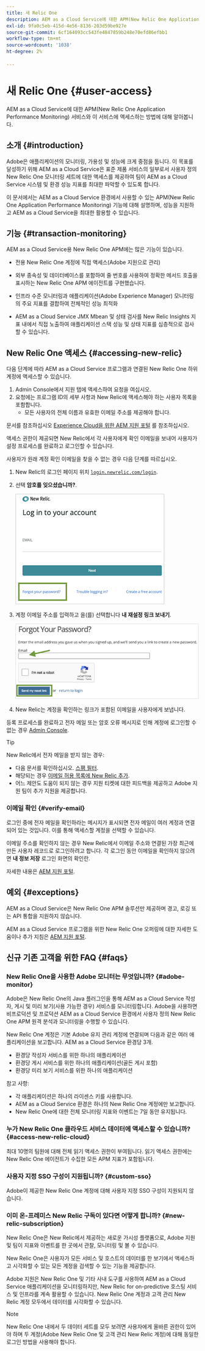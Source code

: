 ```yaml
---
title: 새 Relic One
description: AEM as a Cloud Service에 대한 APM(New Relic One Application Performance Monitoring) 서비스와 이 서비스에 액세스하는 방법에 대해 알아봅니다.
exl-id: 9fa0c5eb-415d-4e56-8136-203d59be927e
source-git-commit: 6cf164093cc543fe4847859b248e70efd86efbb1
workflow-type: tm+mt
source-wordcount: '1038'
ht-degree: 2%

---
```



# 새 Relic One {#user-access}

AEM as a Cloud Service에 대한 APM(New Relic One Application Performance Monitoring) 서비스와 이 서비스에 액세스하는 방법에 대해 알아봅니다.

## 소개 {#introduction}

Adobe은 애플리케이션의 모니터링, 가용성 및 성능에 크게 중점을 둡니다. 이 목표를 달성하기 위해 AEM as a Cloud Service은 표준 제품 서비스의 일부로서 사용자 정의 New Relic One 모니터링 세트에 대한 액세스를 제공하여 팀이 AEM as a Cloud Service 시스템 및 환경 성능 지표를 최대한 파악할 수 있도록 합니다.

이 문서에서는 AEM as a Cloud Service 환경에서 사용할 수 있는 APM(New Relic One Application Performance Monitoring) 기능에 대해 설명하며, 성능을 지원하고 AEM as a Cloud Service을 최대한 활용할 수 있습니다.

## 기능 {#transaction-monitoring}

AEM as a Cloud Service용 New Relic One APM에는 많은 기능이 있습니다.

* 전용 New Relic One 계정에 직접 액세스(Adobe 지원으로 관리)

* 외부 종속성 및 데이터베이스를 포함하여 줄 번호를 사용하여 정확한 메서드 호출을 표시하는 New Relic One APM 에이전트를 구현했습니다.

* 인프라 수준 모니터링과 애플리케이션(Adobe Experience Manager) 모니터링의 주요 지표를 결합하여 전체적인 성능 최적화

* AEM as a Cloud Service JMX Mbean 및 상태 검사를 New Relic Insights 지표 내에서 직접 노출하여 애플리케이션 스택 성능 및 상태 지표를 심층적으로 검사할 수 있습니다.

## New Relic One 액세스 {#accessing-new-relic}

다음 단계에 따라 AEM as a Cloud Service 프로그램과 연결된 New Relic One 하위 계정에 액세스할 수 있습니다.

1. Admin Console에서 지원 탭에 액세스하여 요청을 여십시오.
1. 요청에는 프로그램 ID의 세부 사항과 New Relic에 액세스해야 하는 사용자 목록을 포함합니다.
   * 모든 사용자의 전체 이름과 유효한 이메일 주소를 제공해야 합니다.

문서를 참조하십시오 [Experience Cloud을 위한 AEM 지원 포털](https://helpx.adobe.com/kr/enterprise/using/support-for-experience-cloud.html) 를 참조하십시오.

액세스 권한이 제공되면 New Relic에서 각 사용자에게 확인 이메일을 보내어 사용자가 설정 프로세스를 완료하고 로그인할 수 있습니다.

사용자가 원래 계정 확인 이메일을 찾을 수 없는 경우 다음 단계를 따르십시오.

1. New Relic의 로그인 페이지 위치 [`login.newrelic.com/login`](https://login.newrelic.com/login).

1. 선택 **암호를 잊으셨습니까?**.

   ![새 Relic 로그인](/help/implementing/cloud-manager/assets/new-relic/newrelic-1.png)

1. 계정 이메일 주소를 입력하고 을(를) 선택합니다 **내 재설정 링크 보내기**.

   ![전자 메일 주소 입력](/help/implementing/cloud-manager/assets/new-relic/newrelic-2.png)

1. New Relic는 계정을 확인하는 링크가 포함된 이메일을 사용자에게 보냅니다.

등록 프로세스를 완료하고 전자 메일 또는 암호 오류 메시지로 인해 계정에 로그인할 수 없는 경우 [Admin Console](https://adminconsole.adobe.com/).

>[!TIP]
>
>New Relic에서 전자 메일을 받지 않는 경우:
>
>* 다음 문서를 확인하십시오. [스팸 필터](https://docs.newrelic.com/docs/accounts/accounts-billing/account-setup/create-your-new-relic-account/).
>* 해당되는 경우 [이메일 허용 목록에 New Relic 추가](https://docs.newrelic.com/docs/accounts/accounts/account-maintenance/account-email-settings/#email-whitelist).
>* 어느 제안도 도움이 되지 않는 경우 지원 티켓에 대한 피드백을 제공하고 Adobe 지원 팀이 추가 지원을 제공합니다.


### 이메일 확인 {#verify-email}

로그인 중에 전자 메일을 확인하라는 메시지가 표시되면 전자 메일이 여러 계정과 연결되어 있는 것입니다. 이를 통해 액세스할 계정을 선택할 수 있습니다.

이메일 주소를 확인하지 않는 경우 New Relic에서 이메일 주소와 연결된 가장 최근에 만든 사용자 레코드로 로그인하려고 합니다. 각 로그인 동안 이메일을 확인하지 않으려면 **내 정보 저장** 로그인 화면의 확인란.

자세한 내용은 [AEM 지원 포털](https://helpx.adobe.com/enterprise/using/support-for-experience-cloud.html).

## 예외 {#exceptions}

AEM as a Cloud Service은 New Relic One APM 솔루션만 제공하며 경고, 로깅 또는 API 통합을 지원하지 않습니다.

AEM as a Cloud Service 프로그램을 위한 New Relic One 오퍼링에 대한 자세한 도움이나 추가 지침은 [AEM 지원 포털](https://helpx.adobe.com/enterprise/using/support-for-experience-cloud.html).

## 신규 기존 고객을 위한 FAQ {#faqs}

### New Relic One을 사용한 Adobe 모니터는 무엇입니까? {#adobe-monitor}

Adobe은 New Relic One의 Java 플러그인을 통해 AEM as a Cloud Service 작성자, 게시 및 미리 보기(사용 가능한 경우) 서비스를 모니터링합니다. Adobe을 사용하면 비프로덕션 및 프로덕션 AEM as a Cloud Service 환경에서 사용자 정의 New Relic One APM 원격 분석과 모니터링을 수행할 수 있습니다.

New Relic One 계정은 기본 Adobe 유지 관리 계정에 연결되며 다음과 같은 여러 애플리케이션을 보고합니다. AEM as a Cloud Service 환경당 3개.

* 환경당 작성자 서비스를 위한 하나의 애플리케이션
* 환경당 게시 서비스를 위한 하나의 애플리케이션(골든 게시 포함)
* 환경당 미리 보기 서비스를 위한 하나의 애플리케이션

참고 사항:

* 각 애플리케이션은 하나의 라이센스 키를 사용합니다.
* AEM as a Cloud Service 환경은 하나의 New Relic One 계정에만 보고합니다.
* New Relic One에 대한 전체 모니터링 지표와 이벤트는 7일 동안 유지됩니다.

### 누가 New Relic One 클라우드 서비스 데이터에 액세스할 수 있습니까? {#access-new-relic-cloud}

최대 10명의 팀원에 대해 전체 읽기 액세스 권한이 부여됩니다. 읽기 액세스 권한에는 New Relic One 에이전트가 수집한 모든 APM 지표가 포함됩니다.

### 사용자 지정 SSO 구성이 지원됩니까? {#custom-sso}

Adobe이 제공한 New Relic One 계정에 대해 사용자 지정 SSO 구성이 지원되지 않습니다.

### 이미 온-프레미스 New Relic 구독이 있다면 어떻게 합니까? {#new-relic-subscription}

New Relic One은 New Relic에서 제공하는 새로운 가시성 플랫폼으로, Adobe 지원 및 팀이 지표와 이벤트를 한 곳에서 관찰, 모니터링 및 볼 수 있습니다.

New Relic One은 사용자가 모든 서비스 및 호스트의 데이터를 한 보기에서 액세스하고 시각화할 수 있는 모든 계정을 검색할 수 있는 기능을 제공합니다.

Adobe 지원은 New Relic One 및 기타 사내 도구를 사용하여 AEM as a Cloud Service 애플리케이션을 모니터링하지만, New Relic for on-predictive 호스팅 서비스 및 인프라를 계속 활용할 수 있습니다. New Relic One 계정과 고객 관리 New Relic 계정 모두에서 데이터를 시각화할 수 있습니다.

>[!NOTE]
>
>New Relic One 내에서 두 데이터 세트를 모두 보려면 사용자에게 올바른 권한이 있어야 하며 두 계정(Adobe New Relic One 및 고객 관리 New Relic 계정)에 대해 동일한 로그인 방법을 사용해야 합니다.
